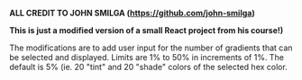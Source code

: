 **ALL CREDIT TO JOHN SMILGA (https://github.com/john-smilga)** 

**This is just a modified version of a small React project from his course!)**

The modifications are to add user input for the number of gradients that can be selected and displayed. 
Limits are 1% to 50% in increments of 1%.
The default is 5% (ie. 20 "tint" and 20 "shade" colors of the selected hex color.
